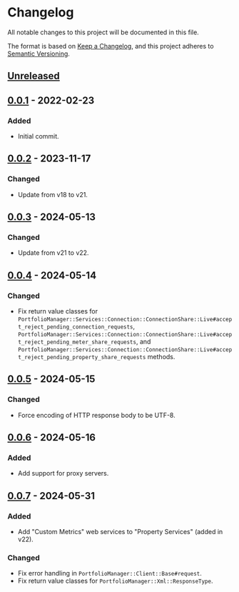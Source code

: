 # Changelog

All notable changes to this project will be documented in this file.

The format is based on [Keep a Changelog](https://keepachangelog.com/en/1.0.0/),
and this project adheres to [Semantic Versioning](https://semver.org/spec/v2.0.0.html).

## [Unreleased]

## [0.0.1] - 2022-02-23

### Added
- Initial commit.

## [0.0.2] - 2023-11-17

### Changed
- Update from v18 to v21.

## [0.0.3] - 2024-05-13

### Changed
- Update from v21 to v22.

## [0.0.4] - 2024-05-14

### Changed
- Fix return value classes for `PortfolioManager::Services::Connection::ConnectionShare::Live#accept_reject_pending_connection_requests`, `PortfolioManager::Services::Connection::ConnectionShare::Live#accept_reject_pending_meter_share_requests`, and `PortfolioManager::Services::Connection::ConnectionShare::Live#accept_reject_pending_property_share_requests` methods.

## [0.0.5] - 2024-05-15

### Changed
- Force encoding of HTTP response body to be UTF-8.

## [0.0.6] - 2024-05-16

### Added
- Add support for proxy servers.

## [0.0.7] - 2024-05-31

### Added
- Add "Custom Metrics" web services to "Property Services" (added in v22).

### Changed
- Fix error handling in `PortfolioManager::Client::Base#request`.
- Fix return value classes for `PortfolioManager::Xml::ResponseType`.

[Unreleased]: https://github.com/pnnl/portfoliomanager-rb/compare/v0.0.1...HEAD
[0.0.1]: https://github.com/pnnl/portfoliomanager-rb/releases/tag/v0.0.1
[0.0.2]: https://github.com/pnnl/portfoliomanager-rb/releases/tag/v0.0.2
[0.0.3]: https://github.com/pnnl/portfoliomanager-rb/releases/tag/v0.0.3
[0.0.4]: https://github.com/pnnl/portfoliomanager-rb/releases/tag/v0.0.4
[0.0.5]: https://github.com/pnnl/portfoliomanager-rb/releases/tag/v0.0.5
[0.0.6]: https://github.com/pnnl/portfoliomanager-rb/releases/tag/v0.0.6
[0.0.7]: https://github.com/pnnl/portfoliomanager-rb/releases/tag/v0.0.7
